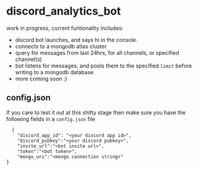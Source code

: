 # discord_analytics_bot

work in progress, current funtionality includes: 
- discord bot launches, and says hi in the console.
- connects to a mongodb atlas cluster
- query for messages from last 24hrs, for all channels, or specified channel(s)
- bot listens for messages, and pools them to the specified `limit` before writing to a mongodb database
- more coming soon :)

## config.json
If you care to test it out at this shitty stage then make sure you have the following fields in a `config.json` file
```
  {
    "discord_app_id": "<your discord app id>",
    "discord_pubkey":"<your discord pubkey>",
    "invite_url":"<bot invite url>",
    "token":"<bot token>",
    "mongo_uri":"<mongo connection string>"
}
```


